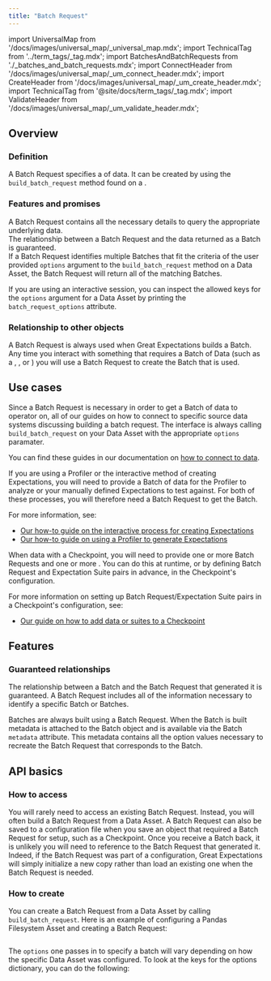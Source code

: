 ```yaml
---
title: "Batch Request"
---
```

import UniversalMap from '/docs/images/universal_map/_universal_map.mdx';
import TechnicalTag from '../term_tags/_tag.mdx';
import BatchesAndBatchRequests from './_batches_and_batch_requests.mdx';
import ConnectHeader from '/docs/images/universal_map/_um_connect_header.mdx';
import CreateHeader from '/docs/images/universal_map/_um_create_header.mdx';
import TechnicalTag from '@site/docs/term_tags/_tag.mdx';
import ValidateHeader from '/docs/images/universal_map/_um_validate_header.mdx';


<UniversalMap setup='inactive' connect='active' create='active' validate='active'/> 

## Overview

### Definition
A Batch Request specifies a <TechnicalTag tag="batch" text="Batch" /> of data.
It can be created by using the `build_batch_request` method found on a <TechnicalTag tag="data_asset" text="Data Asset" />.

### Features and promises

A Batch Request contains all the necessary details to query the appropriate underlying data.  
The relationship between a Batch Request and the data returned as a Batch is guaranteed.  
If a Batch Request identifies multiple Batches that fit the criteria of the user provided `options` 
argument to the `build_batch_request` method on a Data Asset, the Batch Request will return all of the matching Batches.

If you are using an interactive session, you can inspect the allowed keys for the `options` argument for a Data Asset
by printing the `batch_request_options` attribute.

### Relationship to other objects

A Batch Request is always used when Great Expectations builds a Batch.   
Any time you interact with something that requires a Batch of Data 
(such as a <TechnicalTag relative="../" tag="profiler" text="Profiler" />, 
<TechnicalTag relative="../" tag="checkpoint" text="Checkpoint" />, or 
<TechnicalTag relative="../" tag="validator" text="Validator" />) 
you will use a Batch Request to create the Batch that is used.

## Use cases

<ConnectHeader/>

Since a Batch Request is necessary in order to get a Batch of data to operator on, 
all of our guides on how to connect to specific source data systems discussing building a batch request.
The interface is always calling `build_batch_request` on your Data Asset with the appropriate `options` paramater.

You can find these guides in our documentation on [how to connect to data](../guides/connecting_to_your_data/index.md).

<CreateHeader/>

If you are using a Profiler or the interactive method of creating Expectations, you will need to provide a Batch of data for the Profiler to analyze or your manually defined Expectations to test against.  For both of these processes, you will therefore need a Batch Request to get the Batch.

For more information, see:

- [Our how-to guide on the interactive process for creating Expectations](../guides/expectations/how_to_create_and_edit_expectations_with_instant_feedback_from_a_sample_batch_of_data.md)
- [Our how-to guide on using a Profiler to generate Expectations](../guides/expectations/how_to_create_and_edit_expectations_with_a_profiler.md)

<ValidateHeader/>

When <TechnicalTag relative="../" tag="validation" text="Validating" /> data with a Checkpoint, you will need to provide one or more Batch Requests and one or more <TechnicalTag relative="../" tag="expectation_suite" text="Expectation Suites" />.  You can do this at runtime, or by defining Batch Request and Expectation Suite pairs in advance, in the Checkpoint's configuration.

For more information on setting up Batch Request/Expectation Suite pairs in a Checkpoint's configuration, see:

- [Our guide on how to add data or suites to a Checkpoint](../guides/validation/checkpoints/how_to_add_validations_data_or_suites_to_a_checkpoint.md)

## Features

### Guaranteed relationships

The relationship between a Batch and the Batch Request that generated it is guaranteed.  A Batch Request includes all of the information necessary to identify a specific Batch or Batches.

Batches are always built using a Batch Request.  When the Batch is built metadata is attached to the Batch object and is available via the Batch `metadata` attribute. 
This metadata contains all the option values necessary to recreate the Batch Request that corresponds to the Batch. 

## API basics

### How to access

You will rarely need to access an existing Batch Request.  Instead, you will often build a Batch Request from a Data Asset. 
A Batch Request can also be saved to a configuration file when you save an object that required a Batch Request for setup, such as a Checkpoint. 
Once you receive a Batch back, it is unlikely you will need to reference to the Batch Request that generated it.  
Indeed, if the Batch Request was part of a configuration, Great Expectations will simply initialize a new copy rather than load an existing one when the Batch Request is needed. 

### How to create

You can create a Batch Request from a Data Asset by calling `build_batch_request`. 
Here is an example of configuring a Pandas Filesystem Asset and creating a Batch Request:

 ```python name="tests/integration/docusaurus/reference/glossary/batch_request batch_request"
```


The `options` one passes in to specify a batch will vary depending on how the specific Data Asset was configured.
To look at the keys for the options dictionary, you can do the following:

```python name="tests/integration/docusaurus/reference/glossary/batch_request options"
```




